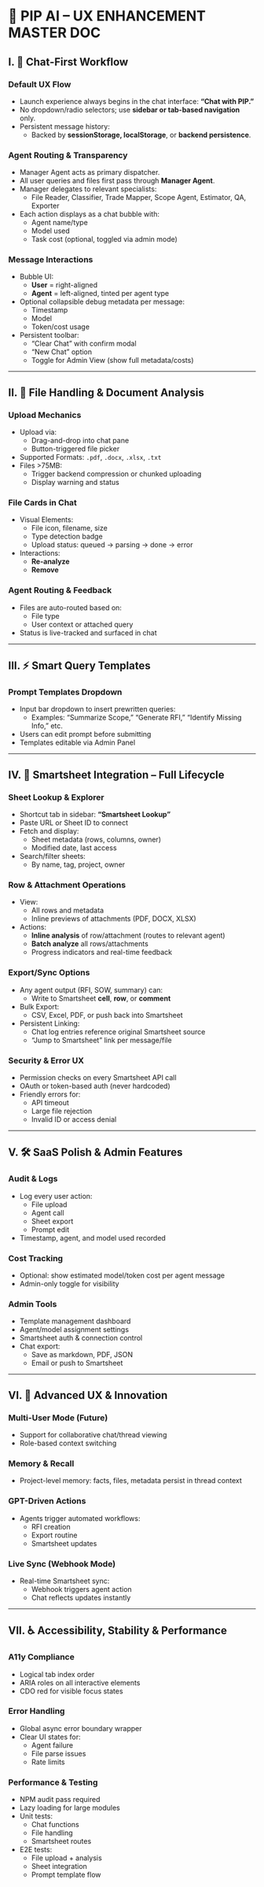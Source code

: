 # 🧠 PIP AI – UX ENHANCEMENT MASTER DOC

## I. 🔄 Chat-First Workflow

### Default UX Flow

- Launch experience always begins in the chat interface: **“Chat with PIP.”**
- No dropdown/radio selectors; use **sidebar or tab-based navigation** only.
- Persistent message history:
    - Backed by **sessionStorage, localStorage**, or **backend persistence**.

### Agent Routing & Transparency

- Manager Agent acts as primary dispatcher.
- All user queries and files first pass through **Manager Agent**.
- Manager delegates to relevant specialists:
    - File Reader, Classifier, Trade Mapper, Scope Agent, Estimator, QA, Exporter
- Each action displays as a chat bubble with:
    - Agent name/type
    - Model used
    - Task cost (optional, toggled via admin mode)

### Message Interactions

- Bubble UI:
    - **User** = right-aligned
    - **Agent** = left-aligned, tinted per agent type
- Optional collapsible debug metadata per message:
    - Timestamp
    - Model
    - Token/cost usage
- Persistent toolbar:
    - “Clear Chat” with confirm modal
    - “New Chat” option
    - Toggle for Admin View (show full metadata/costs)

---

## II. 📁 File Handling & Document Analysis

### Upload Mechanics

- Upload via:
    - Drag-and-drop into chat pane
    - Button-triggered file picker
- Supported Formats: `.pdf`, `.docx`, `.xlsx`, `.txt`
- Files >75MB:
    - Trigger backend compression or chunked uploading
    - Display warning and status

### File Cards in Chat

- Visual Elements:
    - File icon, filename, size
    - Type detection badge
    - Upload status: queued → parsing → done → error
- Interactions:
    - **Re-analyze**
    - **Remove**

### Agent Routing & Feedback

- Files are auto-routed based on:
    - File type
    - User context or attached query
- Status is live-tracked and surfaced in chat

---

## III. ⚡ Smart Query Templates

### Prompt Templates Dropdown

- Input bar dropdown to insert prewritten queries:
    - Examples: “Summarize Scope,” “Generate RFI,” “Identify Missing Info,” etc.
- Users can edit prompt before submitting
- Templates editable via Admin Panel

---

## IV. 🧾 Smartsheet Integration – Full Lifecycle

### Sheet Lookup & Explorer

- Shortcut tab in sidebar: **“Smartsheet Lookup”**
- Paste URL or Sheet ID to connect
- Fetch and display:
    - Sheet metadata (rows, columns, owner)
    - Modified date, last access
- Search/filter sheets:
    - By name, tag, project, owner

### Row & Attachment Operations

- View:
    - All rows and metadata
    - Inline previews of attachments (PDF, DOCX, XLSX)
- Actions:
    - **Inline analysis** of row/attachment (routes to relevant agent)
    - **Batch analyze** all rows/attachments
    - Progress indicators and real-time feedback

### Export/Sync Options

- Any agent output (RFI, SOW, summary) can:
    - Write to Smartsheet **cell**, **row**, or **comment**
- Bulk Export:
    - CSV, Excel, PDF, or push back into Smartsheet
- Persistent Linking:
    - Chat log entries reference original Smartsheet source
    - “Jump to Smartsheet” link per message/file

### Security & Error UX

- Permission checks on every Smartsheet API call
- OAuth or token-based auth (never hardcoded)
- Friendly errors for:
    - API timeout
    - Large file rejection
    - Invalid ID or access denial

---

## V. 🛠 SaaS Polish & Admin Features

### Audit & Logs

- Log every user action:
    - File upload
    - Agent call
    - Sheet export
    - Prompt edit
- Timestamp, agent, and model used recorded

### Cost Tracking

- Optional: show estimated model/token cost per agent message
- Admin-only toggle for visibility

### Admin Tools

- Template management dashboard
- Agent/model assignment settings
- Smartsheet auth & connection control
- Chat export:
    - Save as markdown, PDF, JSON
    - Email or push to Smartsheet

---

## VI. 🚀 Advanced UX & Innovation

### Multi-User Mode (Future)

- Support for collaborative chat/thread viewing
- Role-based context switching

### Memory & Recall

- Project-level memory: facts, files, metadata persist in thread context

### GPT-Driven Actions

- Agents trigger automated workflows:
    - RFI creation
    - Export routine
    - Smartsheet updates

### Live Sync (Webhook Mode)

- Real-time Smartsheet sync:
    - Webhook triggers agent action
    - Chat reflects updates instantly

---

## VII. ♿ Accessibility, Stability & Performance

### A11y Compliance

- Logical tab index order
- ARIA roles on all interactive elements
- CDO red for visible focus states

### Error Handling

- Global async error boundary wrapper
- Clear UI states for:
    - Agent failure
    - File parse issues
    - Rate limits

### Performance & Testing

- NPM audit pass required
- Lazy loading for large modules
- Unit tests:
    - Chat functions
    - File handling
    - Smartsheet routes
- E2E tests:
    - File upload + analysis
    - Sheet integration
    - Prompt template flow